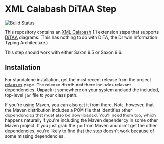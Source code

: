 # XML Calabash DiTAA Step

[![Build Status](https://travis-ci.org/ndw/xmlcalabash1-ditaa.svg?branch=master)](https://travis-ci.org/ndw/xmlcalabash1-ditaa.svg?branch=master)

This repository contains an [XML Calabash](http://github.com/ndw/xmlcalabash1)
1.1 extension steps that supports
[DiTAA](http://ditaa.sourceforge.net/) diagrams. (This has nothing to do
with DITA, the Darwin Information Typing Architecture.)

This step should work with either Saxon 9.5 or Saxon 9.6.

## Installation

For standalone installation, get the most recent release from the project
[releases](http://github.com/ndw/xmlcalabash1-ditaa/releases) page.
The release distributed there includes
relevant dependencies. Unpack it somewhere on your system and add the
included, top-level `jar` file to your class path.

If you're using Maven, you can also get it from there. Note, however, that
the Maven distribution includes a POM file that identifies other dependencies
that must also be downloaded. You'll need them too, which happens naturally
if you're including the Maven dependency in some other Maven project.
If you just grab the `jar` from Maven and don't get the other dependencies,
you're likely to find that the step doesn't work because of some missing
dependencies.

